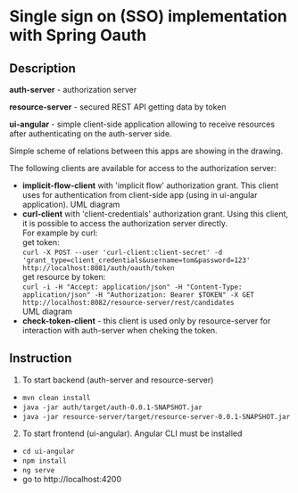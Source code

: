 # Single sign on (SSO) implementation with Spring Oauth

## Description

**auth-server** - authorization server

**resource-server** - secured REST API getting data by token

**ui-angular** - simple client-side application allowing to receive resources after authenticating on the auth-server side.

Simple scheme of relations between this apps are showing in the drawing.



The following clients are available for access to the authorization server:

- **implicit-flow-client** with 'implicit flow' authorization grant. This client uses for authentication from client-side app (using in ui-angular application). UML diagram
- **curl-client** with 'client-credentials' authorization grant. Using this client, it is possible to access the authorization server directly. 
<br/>For example by curl: 
<br/>get token:   
`curl -X POST --user 'curl-client:client-secret' -d 'grant_type=client_credentials&username=tom&password=123' http://localhost:8081/auth/oauth/token`
<br/>get resource by token:  
`curl -i -H "Accept: application/json" -H "Content-Type: application/json" -H "Authorization: Bearer $TOKEN" -X GET http://localhost:8082/resource-server/rest/candidates` 
<br/>UML diagram
- **check-token-client** - this client is used only by resource-server for interaction with auth-server when cheking the token.


## Instruction 

1.	To start backend (auth-server and resource-server)

- `mvn clean install`
- `java -jar auth/target/auth-0.0.1-SNAPSHOT.jar`
- `java -jar resource-server/target/resource-server-0.0.1-SNAPSHOT.jar`

2.	To start frontend (ui-angular). Angular CLI must be installed

- `cd ui-angular`
- `npm install`
- `ng serve`
- go to http://localhost:4200


